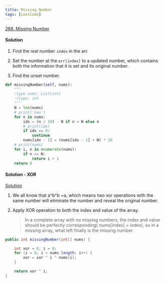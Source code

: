 ```yaml
---
title: Missing Number
tags: [LeetCode]
---
```


[268. Missing Number](https://leetcode.com/problems/missing-number/)
#### Solution  
1. Find the real number `index` in the arr. 

1. Set the number at the `arr[index]` to a updated number, 
which contains both the information that it is set and its original number.

1. Find the unset number.
```python
def missingNumber(self, nums):
    """
    :type nums: List[int]
    :rtype: int
    """
    N = len(nums)
    # print('new')
    for n in nums:
        idx = (n / 10) - N if n > N else n
        # print(idx)
        if idx == 0:
            continue
        nums[idx - 1] = (nums[idx - 1] + N) * 10
    # print(nums)
    for i, n in enumerate(nums):
        if n <= N:
            return i + 1
    return 0
```
#### Solution - XOR
[Solution](https://leetcode.com/problems/missing-number/discuss/69791/4-Line-Simple-Java-Bit-Manipulate-Solution-with-Explaination)
1. We all know that a^b^b =a, which means two xor operations with the same number will eliminate the number and reveal the original number.

1. Apply XOR operation to both the index and value of the array.
    > In a complete array with no missing numbers, the index and value should be perfectly corresponding( nums[index] = index), so in a missing array, what left finally is the missing number.
```java
public int missingNumber(int[] nums) {

    int xor = 0, i = 0;
	for (i = 0; i < nums.length; i++) {
		xor = xor ^ i ^ nums[i];
	}

	return xor ^ i;
}
```